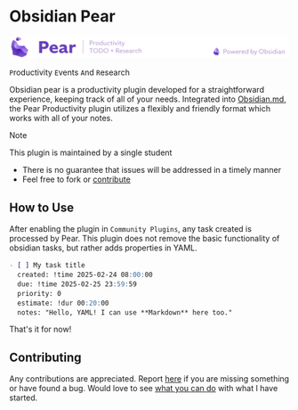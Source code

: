 # Obsidian Pear

![Obsidian Pear](banner.svg)

`P`roductivity
`E`vents
`A`nd
`R`esearch


Obsidian pear is a productivity plugin developed for a straightforward experience, keeping track of all of your needs. Integrated into [Obsidian.md](https://obsidian.md/), the Pear Productivity plugin utilizes a flexibly and friendly format which works with all of your notes.

> [!NOTE]
> This plugin is maintained by a single student
> - There is no guarantee that issues will be addressed in a timely manner
> - Feel free to fork or [contribute](#contributing)

## How to Use
After enabling the plugin in `Community Plugins`, any task created is processed by Pear. This plugin does not remove the basic functionality of obsidian tasks, but rather adds properties in YAML.
```md
- [ ] My task title
  created: !time 2025-02-24 08:00:00
  due: !time 2025-02-25 23:59:59
  priority: 0
  estimate: !dur 00:20:00
  notes: "Hello, YAML! I can use **Markdown** here too."
```
That's it for now!

## Contributing
Any contributions are appreciated. Report [here](https://github.com/Hudson-Stolfus/obsidian-pear/issues) if you are missing something or have found a bug. Would love to see [what you can do](https://github.com/Hudson-Stolfus/obsidian-pear/fork) with what I have started.
